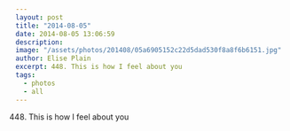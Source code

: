 ```yaml
---
layout: post
title: "2014-08-05"
date: 2014-08-05 13:06:59
description: 
image: "/assets/photos/201408/05a6905152c22d5dad530f8a8f6b6151.jpg"
author: Elise Plain
excerpt: 448. This is how I feel about you
tags: 
  - photos
  - all
---
```


448. This is how I feel about you
<p></p>
